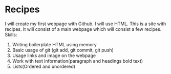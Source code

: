 # Recipes
I will create my first webpage with Github. I will use HTML. This is a site with recipes. It will consist of a main webpage which will consist a few recipes.
Skills:
1. Writing boilerplate HTML using memory
2. Basic usage of git (git add, git commit, git push)
3. Usage links and image on the webpage
4. Work with text information(paragraph and headings bold text)
5. Lists(Ordered and unordered)